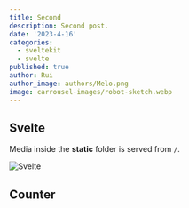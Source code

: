 ```yaml
---
title: Second
description: Second post.
date: '2023-4-16'
categories:
  - sveltekit
  - svelte
published: true
author: Rui
author_image: authors/Melo.png
image: carrousel-images/robot-sketch.webp
---
```


<script>
  import Counter from './counter.svelte'
</script>

## Svelte

Media inside the **static** folder is served from `/`.

![Svelte](favicon.png)

## Counter

<Counter />

